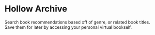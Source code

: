 # Hollow Archive
Search book recommendations based off of genre, or related book titles.
Save them for later by accessing your personal virtual bookself.
